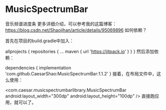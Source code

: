 # MusicSpectrumBar
音乐频谱进度条
更多详细介绍，可以参考我的这篇博客：https://blog.csdn.net/Shaojihan/article/details/95069896
如何依赖？

首先在项目的build.gradle中加入：

allprojects {
		repositories {
			...
			maven { url 'https://jitpack.io' }
		}
	}
然后添加依赖：

dependencies {
	        implementation 'com.github.CaesarShao:MusicSpectrumBar:1.1.2'
	}
接着，在布局文件中，这么使用：

<com.caesar.musicspectrumbarlibrary.MusicSpectrumBar
            android:layout_width="300dp"
            android:layout_height="100dp"
            />
直接跑应用，就可以了。
